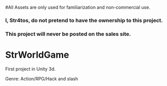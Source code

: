 #All Assets are only used for familiarization and non-commercial use.
### I, Str4tos, do not pretend to have the ownership to this project.
### This project will never be posted on the sales site.

# StrWorldGame
First project in Unity 3d.

Genre: Action/RPG/Hack and slash


